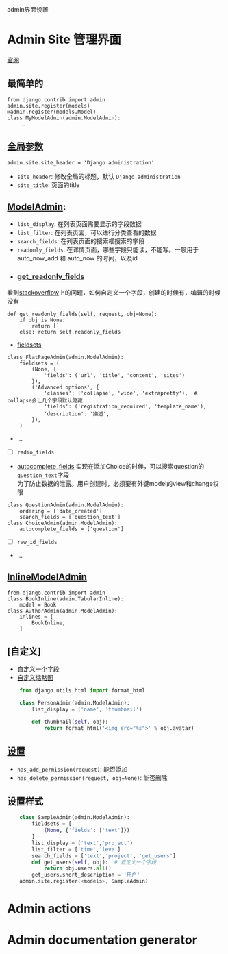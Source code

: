 admin界面设置

# Admin Site 管理界面
[官网](https://docs.djangoproject.com/en/3.0/ref/contrib/admin/)
## 最简单的
```
from django.contrib import admin
admin.site.register(models)
@admin.register(models.Model)
class MyModelAdmin(admin.ModelAdmin):
    ...
```

## [全局参数](https://docs.djangoproject.com/en/2.0/ref/contrib/admin/#adminsite-attributes)
```
admin.site.site_header = 'Django administration'
```
* `site_header`: 修改全局的标题，默认 `Django administration`
* `site_title`: 页面的title

## [ModelAdmin](https://docs.djangoproject.com/en/2.0/ref/contrib/admin/#modeladmin-objects):
* `list_display`: 在列表页面需要显示的字段数据
* `list_filter`: 在列表页面，可以进行分类查看的数据
* `search_fields`: 在列表页面的搜索框搜索的字段
* `readonly_fields`: 在详情页面，哪些字段只能读，不能写。一般用于auto_now_add 和 auto_now 的时间，以及id
* ### [get_readonly_fields](https://docs.djangoproject.com/en/2.0/ref/contrib/admin/#django.contrib.admin.ModelAdmin.get_readonly_fields)
看到[stackoverflow](https://stackoverflow.com/questions/7860612/django-admin-make-field-editable-in-add-but-not-edit)上的问题，如何自定义一个字段，创建的时候有，编辑的时候没有
```
def get_readonly_fields(self, request, obj=None):
    if obj is None:
        return []
    else: return self.readonly_fields
```
* [fieldsets](https://docs.djangoproject.com/en/2.0/ref/contrib/admin/#django.contrib.admin.ModelAdmin.fieldsets)
```
class FlatPageAdmin(admin.ModelAdmin):
    fieldsets = (
        (None, {
            'fields': ('url', 'title', 'content', 'sites')
        }),
        ('Advanced options', {
            'classes': ('collapse', 'wide', 'extrapretty'),  # collapse会让几个字段默认隐藏
            'fields': ('registration_required', 'template_name'),
            'description': '描述',
        }),
    )
```
* ...
* [ ] `radio_fields`
* [autocomplete_fields](https://docs.djangoproject.com/en/3.0/ref/contrib/admin/#django.contrib.admin.ModelAdmin.autocomplete_fields)
实现在添加Choice的时候，可以搜索question的`question_text`字段  
为了防止数据的泄露。用户创建时，必须要有外键model的view和change权限
```
class QuestionAdmin(admin.ModelAdmin):
    ordering = ['date_created']
    search_fields = ['question_text']
class ChoiceAdmin(admin.ModelAdmin):
    autocomplete_fields = ['question']
```
* [ ] `raw_id_fields`
* ...


## [InlineModelAdmin](https://docs.djangoproject.com/en/3.0/ref/contrib/admin/#inlinemodeladmin-objects)
```
from django.contrib import admin
class BookInline(admin.TabularInline):
    model = Book
class AuthorAdmin(admin.ModelAdmin):
    inlines = [
        BookInline,
    ]
```

## [自定义]
* [自定义一个字段](#设置样式)
* [自定义缩略图](https://docs.djangoproject.com/en/2.0/ref/contrib/admin/#django.contrib.admin.ModelAdmin.list_display)
```python
    from django.utils.html import format_html

    class PersonAdmin(admin.ModelAdmin):
        list_display = ('name', 'thumbnail')

        def thumbnail(self, obj):
            return format_html('<img src="%s">' % obj.avatar)
```

## [设置](https://docs.djangoproject.com/en/2.0/ref/contrib/admin/#django.contrib.admin.ModelAdmin.has_add_permission)
* `has_add_permission(request)`: 能否添加
* `has_delete_permission(request, obj=None)`: 能否删除

## 设置样式
```python
    class SampleAdmin(admin.ModelAdmin):
        fieldsets = [
            (None, {'fields': ['text']})
        ]
        list_display = ('text','project')
        list_filter = ['time','leve']
        search_fields = ['text','project', 'get_users']
        def get_users(self, obj):  # 自定义一个字段
            return obj.users.all()
        get_users.short_description = '用户'
    admin.site.register(<models>, SampleAdmin)
```


# Admin actions

# Admin documentation generator

